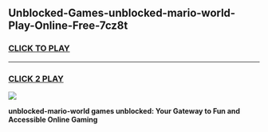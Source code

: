 
## Unblocked-Games-unblocked-mario-world-Play-Online-Free-7cz8t
<h3>
<a href="https://premium76.site?title=unblocked-mario-world&ref=26A">CLICK TO PLAY</a></h3>
<hr>

<h3>
<a href="https://premium76.site?title=unblocked-mario-world&ref=26A">CLICK 2 PLAY</a>
  
</h3>

<a href="https://premium76.site?title=unblocked-mario-world&ref=26A"><img src="https://clearcache.store/games.png"></a>


**unblocked-mario-world games unblocked: Your Gateway to Fun and Accessible Online Gaming**
